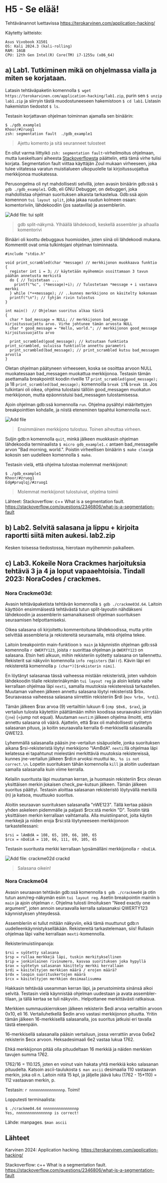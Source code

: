 # H5 - Se elää!

Tehtävänannot luettavissa https://terokarvinen.com/application-hacking/

Käytetty laitteisto:
````
Asus Vivobook X1501
OS: Kali 2024.3 (kali-rolling)
RAM: 16GB
CPU: 12th Gen Intel(R) Core(TM) i7-1255u (x86_64)
````
   
## a) Lab1. Tutkiminen mikä on ohjelmassa vialla ja miten se korjataan. 

Latasin tehtäväpaketin komennolla ``$ wget https://terokarvinen.com/application-hacking/lab1.zip``, purin sen ``$ unzip lab1.zip`` ja siirryin tästä muodostuneeseen hakemistoon ``$ cd lab1``. Listasin hakemiston tiedostot ``$ ls``.

Testasin korjattavan ohjelman toiminnan ajamalla sen binäärin:
````
$ ./gdb_example1 
Khoor/#zruog1
zsh: segmentation fault  ./gdb_example1
````
> Ajettu komento ja sitä seuranneet tulosteet

En ollut varma liittyikö ``zsh: segmentation fault``-virheilmoitus ohjelmaan, mutta lueskeltuani aiheesta [Stackoverflowsta](https://stackoverflow.com/questions/2346806/what-is-a-segmentation-fault) päättelin, että tämä virhe tulisi korjata. Segmentation fault viittaa käyttäjän Zoul mukaan virheeseen, joka tulee viitatessa varatun muistialueen ulkopuolelle tai kirjoitussuojattua merkkijonoa muokatessa. 

Perusongelma oli nyt mahdollisesti selvillä, joten avasin binäärin gdb:ssä ``$ gdb ./gdb_example1``. Gdb, eli GNU Debugger, on debuggeri, joka mahdollistaa ohjelman suorituksen aikaista tarkastelua. Gdb:ssä ajoin komennon ``tui layout split``, joka jakaa ruudun kolmeen osaan: komentoriviin, lähdekoodiin (jos saatavilla) ja assembleriin. 

![Add file: tui split](/img/h5/gdb_split.png)
> gdb split-näkymä. Ylhäällä lähdekoodi, keskellä assembler ja alhaalla komentorivi

Binääri oli koottu debuggaus huomioiden, joten siinä oli lähdekoodi mukana. Kommentit ovat omia tulkintojani ohjelman toiminnasta.

````
#include "stdio.h"

void print_scrambled(char *message) // merkkijonon muokkaava funktio
{
  register int i = 3; // käytetään myöhemmin osoittamaan 3 tavun päähän annetusta merkistä
  do { // Toistetaan ...
    printf("%c", (*message)+i); // Tulostetaan *message + i vastaava merkki
  } while (*++message); // ..kunnes merkkijono on käsitelty kokonaan
  printf("\n"); // tyhjän rivin tulostus
}

int main()  // Ohjelman suoritus alkaa tästä
{
  char * bad_message = NULL; // merkkijonon bad_message kirjoitussuojattu arvo. Virhe johtunee tämän arvosta NULL
  char * good_message = "Hello, world."; // merkkijonon good_message kirjoitussuojattu arvo

  print_scrambled(good_message); // kutsutaan funktiota print_scrambled, suluissa funktiolle annettu parametri
  print_scrambled(bad_message); // print_scrambled kutsu bad_messagen arvolla
}
````

Oletan ohjelman päätyneen virheeseen, koska se osoittaa arvoon NULL muokatessaan bad_messagen muokattua merkkijonoa. Testasin tämän asettamalla breakpointit koodin riveille 17 ``print_scrambled(good_message);`` ja 18 ``print_scrambled(bad_message);`` komennoilla ``break 17``& ``break 18``. Jos tulkintani oli oikea, ohjelma tulostaisi tällöin good_messagen muokatun merkkijonon, mutta epäonnistuisi bad_messagen tulostamisessa.

Ajoin ohjelman gdb:ssä komennolla ``run``. Ohjelma pysähtyi määritettyjen breakpointtien kohdalle, ja niistä eteneminen tapahtui komennolla ``next``.

![Add file](/img/h5/lab1_null_error.png)
> Ensimmäinen merkkijono tulostuu. Toinen aiheuttaa virheen.

Suljin gdb:n komennolla ``quit``, minkä jälkeen muokkasin ohjelman lähdekoodia terminaalista ``$ micro gdb_example1.c`` antaen bad_messagelle arvon "Bad morning, world.". Poistin virheellisen binäärin ``$ make clean``ja kokosin sen uudelleen komennolla ``$ make``. 

Testasin vielä, että ohjelma tulostaa molemmat merkkijonot:
````
$ ./gdb_example1
Khoor/#zruog1
Edg#pruqlqj/#zruog1
````
> Molemmat merkkijonot tulostuivat, ohjelma toimii

Lähteet:
Stackoverflow: c++ What is a segmentation fault. https://stackoverflow.com/questions/2346806/what-is-a-segmentation-fault
   
## b) Lab2. Selvitä salasana ja lippu + kirjoita raportti siitä miten aukesi. lab2.zip

Kesken toisessa tiedostossa, hierotaan myöhemmin paikalleen. 


## c) Lab3. Kokeile Nora Crackmes harjoituksia tehtävä 3 ja 4 ja loput vapaaehtoisia. Tindall 2023: NoraCodes / crackmes.

### Nora Crackme03d:

Avasin tehtäväpaketista tehtävän komennolla ``$ gdb ./crackme03d.64``. Laitoin käyttöön ensimmäisestä tehtävästä tutun split-layoutin nähdäkseni lähdekoodin ja assemblerin samanaikaisesti ohjelman suorituksen seuraamisen helpottamiseksi. 

Oikea salasana oli kirjoitettu kommentoituna lähdekoodissa, mutta yritin selvittää assembleria ja rekistereitä seuraamalla, mitä ohjelma tekee.

Laitoin breakpointin main-funktioon ``b main`` ja käynnistin ohjelman gdb:ssä komennolla ``r QWERTY123``, joista ``r`` suorittaa ohjelman ja ``QWERTY123`` on salasana. Etsin heti alkuun, mihin rekisteriin syötetty salasana on tallennettu. Rekisterit sai näkyviin komennolla ``info registers`` (tai i r). Kävin läpi eri rekistereitä komennolla ``p (char*)[$rekisterin nimi]``.

En löytänyt salasanaa tässä vaiheessa mistään rekisteristä, joten vaihdoin lähdekoodin tilalle rekisterinäkymän ``tui layout reg`` ja aloin kelata vaihe kerrallaan ohjelmaa läpi ``nexti``, samalla muutoksia rekistereissä tarkastellen. Muutaman vaiheen jälkeen annettu salasana löytyi rekisteristä $rbx. Seuraavassa vaiheessa salasana siirrettiin rekisteriin $rdi (``mov %rbx, %rdi``).

Tämän jälkeen $rax arvoa (9) vertailtiin lukuun 6 (``cmp $0x6, $rax``), ja vertailun tulosta käytettiin päättämään mihin koodissa seuraavaksi siirrytään (``jne``) (=jump not equal). Muutaman ``nexti``:n jälkeen ohjelma ilmoitti, että annettu salasana oli väärä. Ajattelin, että $rax oli mahdollisesti syötetyn salasanan pituus, ja koitin seuraavalla kerralla 6-merkkisellä salasanalla QWE123.

Lyhemmällä salasanalla pääsin jne-vertailun sisäpuolelle, jonka suorituksen aikana $rsi-rekisteristä löytyi merkkijono "lAmBdA". ``nexti``:llä ohjelmaa läpi kelatessa ei tapahtunut mielestäni merkittäviä muutoksia rekistereissä, kunnes jne-vertailun jälkeen $rdi:n arvoksi muuttui ``No, %s is not correct.\n``. Lopetin suorituksen tähän komennolla ``kill`` ja aloitin uudestaan samalla salasanalla kuin viime kerralla. 

Kelailin suoritusta läpi muutaman kerran, ja huomasin rekisteriin $rcx olevan yksittäisen merkin jokaisen check_pw-kutsun jälkeen. Tämän jälkeen suoritus päättyi. Testasin aloittaa salasanan rekisteristö löytyvällä merkillä (n) ja katsoa, muuttuuko suoritus.

Aloitin seuraavan suorituksen salasanalla "nWE123". Tällä kertaa pääsin yhden askeleen pidemmälle ja paljasti $rcx:stä merkin "D". Toistin tätä yksittäisen merkin kerrallaan vaihtamalla. Alla muistiinpanot, joita käytin merkkejä ja niiden eroja $rsi:stä löytyneeseen merkkijonoon tarkastellessani:

````
$rsi = lAmBdA = 108, 65, 109, 66, 100, 65
$rcx = nDoEiA = 110, 66, 111, 69, 105, 65
````

Testasin suoritusta merkki kerrallaan lypsämälläni merkkijonolla ``r nDoEiA``.

![Add file: crackme02d crackd](/img/h5/crackme02d.png)
>Salasana oikein!

### Nora Crackme04

Avasin seuraavan tehtävän gdb:ssä komennolla ``$ gdb ./crackme04`` ja otin tutun asm/reg-näkymän esiin ``tui layout reg``. Asetin breakpointin mainiin ``b main`` ja ajoin ohjelman ``r``. Ohjelma tulosti ilmoituksen "Need exactly one argument", joten annoin seuraavalla kerralla salasanaksi QWERTY123 käynnistyksen yhteydessä. 

Assembleriin ei tullut mitään näkyviin, eikä tämä muuttunut gdb:n uudelleenkäynnistykselläkään. Rekistereitä tarkastelemaan, siis! Rullasin ohjelmaa läpi vaihe kerrallaan ``mexti``-komennolla. 

Rekisterimuistiinpanoja:
````
$rsi = syötetty salasana
$rsp = rullaa merkkejä läpi, tuskin merkityksellinen
$rip = jonkinlainen rivinumero, kasvaa suorituksen joka hypyllä
$rax = syötetyn salasanan käsittely merkki kerrallaan
$rdi = käsiteltyjen merkkien määrä / erojen määrä?
$rdx = loopin suorituskertojen määrä
$rcx = käsiteltyjen merkkien desimaalisumma
````

Hakkasin tehtävää useamman kerran läpi, ja perustoiminta sinänsä alkoi selvitä. Testasin vielä käynnistää ohjelman uudestaan ja avata assembler-tilaan, ja tällä kertaa se tuli näkyviin.. Helpottanee merkittävästi ratkaisua.

Merkkien summauskierroksen jälkeen rekisterin $edi arvoa vertailtiin arvoon 0x10, eli 16. Vertailuhetkellä $edin arvo vastasi merkkijonon pituutta. Yritin tämän jälkeen 16-merkkisellä salasanalla, jos suoritus jatkuisi eri tavalla tästä eteenpäin.

16-merkkisellä salasanalla pääsin vertailuun, jossa verrattiin arvoa 0x6e2 rekisterin $ecx arvoon. Heksadesimaali 6e2 vastaa lukua 1762. 

Ehkä merkkijonon pitää olla pituudeltaan 16 merkkiä ja näiden merkkien tavujen summa 1762. 

1762/16 = 110.125, joten en voinut vain hakata yhtä merkkiä koko salasanan pituudelta. Katsoin ascii-taulukosta ``$ man ascii`` desimaalia 110 vastaavan merkin, joka oli n. Laitoin niitä 15 kpl, ja jäljelle jäävä luku (1762 - 15*110) = 112 vastaavan merkin, p.

Testasin: ``r nnnnnnnnnnnnnnnp``. Toimi!

Lopputesti terminaalista:
````
$ ./crackme04.64 nnnnnnnnnnnnnnnp
Yes, nnnnnnnnnnnnnnnp is correct!
````

Lähde: manpages. ``$man ascii``


## Lähteet

Karvinen 2024: Application hacking. https://terokarvinen.com/application-hacking/

Stackoverflow: c++ What is a segmentation fault. https://stackoverflow.com/questions/2346806/what-is-a-segmentation-fault
